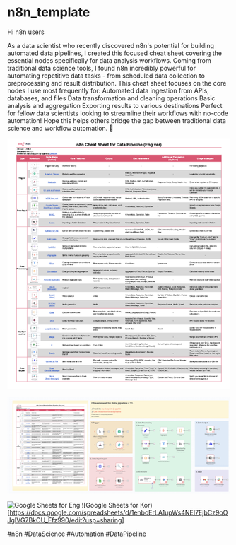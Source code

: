 # n8n_template

Hi n8n users

As a data scientist who recently discovered n8n's potential for building automated data pipelines, I created this focused cheat sheet covering the essential nodes specifically for data analysis workflows.
Coming from traditional data science tools, I found n8n incredibly powerful for automating repetitive data tasks - from scheduled data collection to preprocessing and result distribution. This cheat sheet focuses on the core nodes I use most frequently for:
Automated data ingestion from APIs, databases, and files
Data transformation and cleaning operations
Basic analysis and aggregation
Exporting results to various destinations
Perfect for fellow data scientists looking to streamline their workflows with no-code automation!
Hope this helps others bridge the gap between traditional data science and workflow automation. 🚀




![sheetcheat_sc](https://raw.githubusercontent.com/ggplab/n8n_template/main/n8n_cheatsheet_for_datapipeline_eng.png)

![workflwo_sc](https://raw.githubusercontent.com/ggplab/n8n_template/main/workflow_for_datapipeline.png)

![Google Sheets for Eng](https://docs.google.com/spreadsheets/d/1enboErLA1upWs4NEI7EjbCz9oOJgIVG7BkOU_Ffz990/edit?gid=1162658664#gid=1162658664)
![Google Sheets for Kor)[https://docs.google.com/spreadsheets/d/1enboErLA1upWs4NEI7EjbCz9oOJgIVG7BkOU_Ffz990/edit?usp=sharing]

#n8n #DataScience #Automation #DataPipeline


